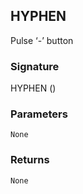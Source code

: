## HYPHEN

Pulse ‘-’ button


### Signature

HYPHEN ()`
`

### Parameters

`None`


### Returns

`None`